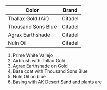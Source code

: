 
| Color              | Brand   |
| ------------------ | ------- |
| Thallax Gold (Air) | Citadel |
| Thousand Sons Blue | Citadel |
| Agrax Earthshade   | Citadel |
| Nuln Oil           | Citadel |
1. Prime White Vallejo
2. Airbrush with Thllax Gold
3. Agrax Earthshade on Gold
4. Base coat with Thousand Sons Blue
5. Nuln Oil on blue
6. Basing with AK Desert Sand and plants are 